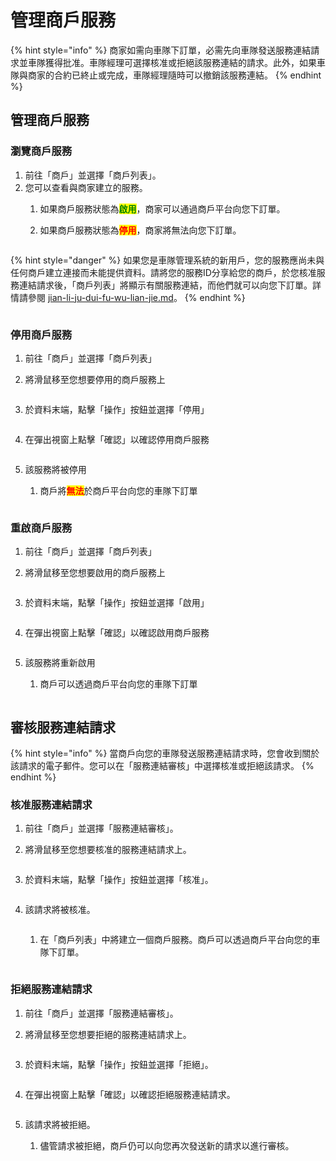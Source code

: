 # 管理商戶服務

{% hint style="info" %}
商家如需向車隊下訂單，必需先向車隊發送服務連結請求並車隊獲得批准。車隊經理可選擇核准或拒絕該服務連結的請求。此外，如果車隊與商家的合約已終止或完成，車隊經理隨時可以撤銷該服務連結。
{% endhint %}

## 管理商戶服務

### 瀏覽商戶服務

1. 前往「商戶」並選擇「商戶列表」。&#x20;
2. 您可以查看與商家建立的服務。&#x20;
   1. 如果商戶服務狀態為<mark style="color:green;">**啟用**</mark>，商家可以通過商戶平台向您下訂單。&#x20;
   2.  如果商戶服務狀態為<mark style="color:red;">**停用**</mark>，商家將無法向您下訂單。

       <figure><img src="../.gitbook/assets/Screenshot 2024-02-21 at 2.51.14 PM.png" alt=""><figcaption></figcaption></figure>

{% hint style="danger" %}
如果您是車隊管理系統的新用戶，您的服務應尚未與任何商戶建立連接而未能提供資料。請將您的服務ID分享給您的商戶，於您核准服務連結請求後，「商戶列表」將顯示有關服務連結，而他們就可以向您下訂單。詳情請參閱 [jian-li-ju-dui-fu-wu-lian-jie.md](../kai-shi-shi-yong/jian-li-ju-dui-fu-wu-lian-jie.md "mention")。
{% endhint %}

<figure><img src="../.gitbook/assets/Screenshot 2024-02-21 at 1.20.01 PM.png" alt=""><figcaption></figcaption></figure>

### 停用商戶服務

1. 前往「商戶」並選擇「商戶列表」&#x20;
2.  將滑鼠移至您想要停用的商戶服務上&#x20;

    <figure><img src="../.gitbook/assets/Screenshot 2024-02-21 at 2.50.09 PM.png" alt=""><figcaption></figcaption></figure>
3.  於資料末端，點擊「操作」按鈕並選擇「停用」&#x20;

    <figure><img src="../.gitbook/assets/Screenshot 2024-02-21 at 2.50.17 PM.png" alt=""><figcaption></figcaption></figure>
4.  在彈出視窗上點擊「確認」以確認停用商戶服務

    <figure><img src="../.gitbook/assets/Screenshot 2024-02-21 at 2.50.28 PM.png" alt=""><figcaption></figcaption></figure>
5. 該服務將被停用&#x20;
   1.  商戶將<mark style="color:red;">**無法**</mark>於商戶平台向您的車隊下訂單

       <figure><img src="../.gitbook/assets/Screenshot 2024-02-21 at 2.50.37 PM.png" alt=""><figcaption></figcaption></figure>

### 重啟商戶服務

1. 前往「商戶」並選擇「商戶列表」&#x20;
2.  將滑鼠移至您想要啟用的商戶服務上&#x20;

    <figure><img src="../.gitbook/assets/Screenshot 2024-02-21 at 2.50.47 PM.png" alt=""><figcaption></figcaption></figure>
3.  於資料末端，點擊「操作」按鈕並選擇「啟用」&#x20;

    <figure><img src="../.gitbook/assets/Screenshot 2024-02-21 at 2.50.55 PM.png" alt=""><figcaption></figcaption></figure>
4.  在彈出視窗上點擊「確認」以確認啟用商戶服務&#x20;

    <figure><img src="../.gitbook/assets/Screenshot 2024-02-21 at 2.51.05 PM.png" alt=""><figcaption></figcaption></figure>
5.  該服務將重新啟用&#x20;

    1.  商戶可以透過商戶平台向您的車隊下訂單

        <figure><img src="../.gitbook/assets/Screenshot 2024-02-21 at 2.51.14 PM (1).png" alt=""><figcaption></figcaption></figure>



## 審核服務連結請求

{% hint style="info" %}
當商戶向您的車隊發送服務連結請求時，您會收到關於該請求的電子郵件。您可以在「服務連結審核」中選擇核准或拒絕該請求。
{% endhint %}

### 核准服務連結請求

1. 前往「商戶」並選擇「服務連結審核」。&#x20;
2.  將滑鼠移至您想要核准的服務連結請求上。&#x20;

    <figure><img src="../.gitbook/assets/Screenshot 2024-02-21 at 1.20.51 PM.png" alt=""><figcaption></figcaption></figure>
3.  於資料末端，點擊「操作」按鈕並選擇「核准」。&#x20;

    <figure><img src="../.gitbook/assets/Screenshot 2024-02-21 at 1.21.02 PM.png" alt=""><figcaption></figcaption></figure>
4.  該請求將被核准。&#x20;

    <figure><img src="../.gitbook/assets/Screenshot 2024-02-21 at 2.49.45 PM.png" alt=""><figcaption></figcaption></figure>

    1.  在「商戶列表」中將建立一個商戶服務。商戶可以透過商戶平台向您的車隊下訂單。

        <figure><img src="../.gitbook/assets/Screenshot 2024-02-21 at 2.50.00 PM (1).png" alt=""><figcaption></figcaption></figure>



### 拒絕服務連結請求

1. 前往「商戶」並選擇「服務連結審核」。&#x20;
2.  將滑鼠移至您想要拒絕的服務連結請求上。&#x20;

    <figure><img src="../.gitbook/assets/Screenshot 2024-02-21 at 1.20.51 PM (1).png" alt=""><figcaption></figcaption></figure>
3.  於資料末端，點擊「操作」按鈕並選擇「拒絕」。&#x20;

    <figure><img src="../.gitbook/assets/Screenshot 2024-02-21 at 1.21.16 PM.png" alt=""><figcaption></figcaption></figure>
4.  在彈出視窗上點擊「確認」以確認拒絕服務連結請求。&#x20;

    <figure><img src="../.gitbook/assets/Screenshot 2024-02-21 at 1.21.28 PM.png" alt=""><figcaption></figcaption></figure>
5. 該請求將被拒絕。&#x20;
   1.  儘管請求被拒絕，商戶仍可以向您再次發送新的請求以進行審核。

       <figure><img src="../.gitbook/assets/Screenshot 2024-02-21 at 2.48.28 PM.png" alt=""><figcaption></figcaption></figure>
